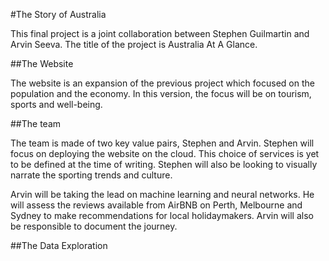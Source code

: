 #The Story of Australia

This final project is a joint collaboration between Stephen Guilmartin and Arvin Seeva. The title of the project is Australia At A Glance. 

##The Website

The website is an expansion of the previous project which focused on the population and the economy. In this version, the focus will be on tourism, sports and well-being. 


##The team

The team is made of two key value pairs, Stephen and Arvin. Stephen will focus on deploying the website on the cloud. This choice of services is yet to be defined at the time of writing. Stephen will also be looking to visually narrate the sporting trends and culture. 

Arvin will be taking the lead on machine learning and neural networks. He will assess the reviews available from AirBNB on Perth, Melbourne and Sydney to make recommendations for local holidaymakers. Arvin will also be responsible to document the journey. 



##The Data Exploration

